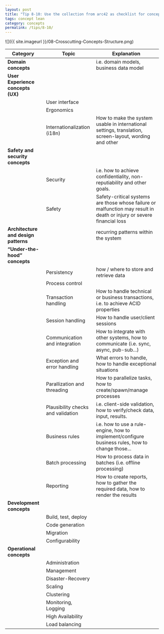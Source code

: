```yaml
---
layout: post
title: "Tip 8-10: Use the collection from arc42 as checklist for concepts!"
tags: concept lean
category: concepts
permalink: /tips/8-10/
---
```


![]({{ site.imageurl }}/08-Crosscutting-Concepts-Structure.png)


| Category  | Topic | Explanation    |
|----------|---------|--------------|
| **Domain concepts**   | |i.e. domain models, business data model |
| **User Experience concepts (UX)**| | |
| |User interface | |
| |Ergonomics | |
| |Internationalization (i18n) |How to make the system usable in international settings, translation, screen-layout, wording and other |
| **Safety and security concepts**| | |
| |Security |i.e. how to achieve confidentiality, non-reputiability and other goals.  |
| |Safety |Safety-critical systems are those whose failure or malfunction may result in death or injury or severe financial loss |
| **Architecture and design patterns**| |recurring patterns within the system |
| **“Under-the-hood” concepts**  | | |
| |Persistency |how / where to store and retrieve data |
| |Process control | |
| |Transaction handling |How to handle technical or business transactions, i.e. to achieve ACID properties |
| |Session handling |How to handle user/client sessions |
| |Communication and integration |How to integrate with other systems, how to communicate (i.e. sync, async, pub-sub...) |
| |Exception and error handling |What errors to handle, how to handle exceptional situations |
| |Parallization and threading |How to parallelize tasks, how to create/spawn/manage processes |
| |Plausibility checks and validation |i.e. client-side validation, how to verify/check data, input, results. |
| |Business rules |i.e. how to use a rule-engine, how to implement/configure business rules, how to change those... |
| |Batch processing |How to process data in batches (i.e. offline processing) |
| |Reporting |How to create reports, how to gather the required data, how to render the results |
| **Development concepts** | | |
| | Build, test, deploy | |
| | Code generation | |
| | Migration | |
| | Configurability| |
| **Operational concepts** | | |
| |Administration | |
| |Management | |
| |Disaster-Recovery | |
| |Scaling | |
| |Clustering | |
| |Monitoring, Logging | |
| |High Availability | |
| |Load balancing | |
